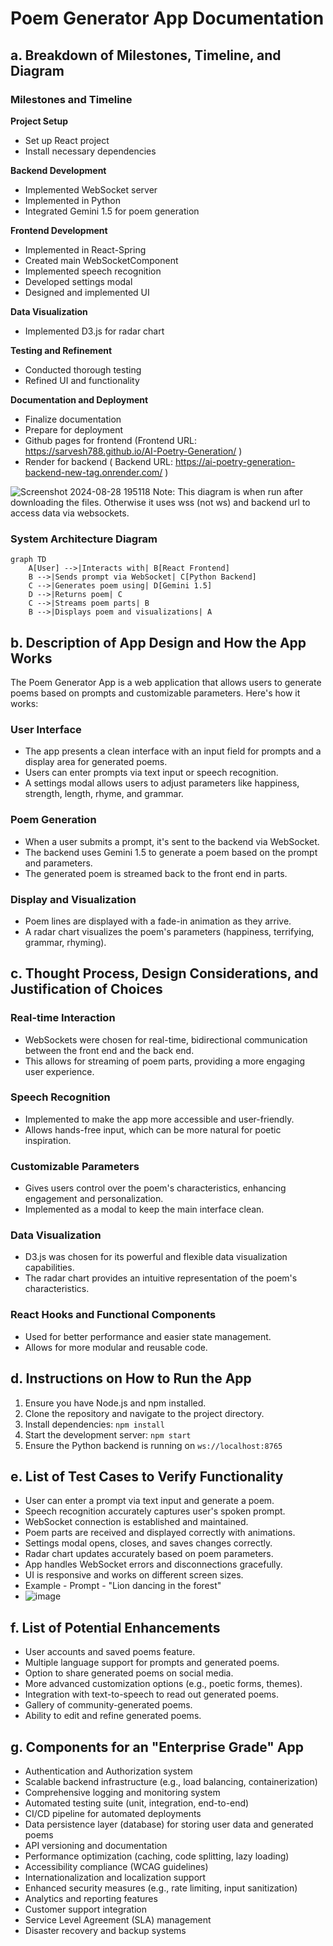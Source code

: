 
# Poem Generator App Documentation

## a. Breakdown of Milestones, Timeline, and Diagram

### Milestones and Timeline

**Project Setup**
- Set up React project
- Install necessary dependencies

**Backend Development**
- Implemented WebSocket server
- Implemented in Python
- Integrated Gemini 1.5 for poem generation

**Frontend Development**
- Implemented in React-Spring
- Created main WebSocketComponent
- Implemented speech recognition
- Developed settings modal
- Designed and implemented UI

**Data Visualization**
- Implemented D3.js for radar chart

**Testing and Refinement**
- Conducted thorough testing
- Refined UI and functionality

**Documentation and Deployment**
- Finalize documentation
- Prepare for deployment
- Github pages for frontend (Frontend URL: https://sarvesh788.github.io/AI-Poetry-Generation/ )
- Render for backend ( Backend URL: https://ai-poetry-generation-backend-new-tag.onrender.com/ )

![Screenshot 2024-08-28 195118](https://github.com/user-attachments/assets/3f2f676c-4f65-4430-9254-39ccfe7f2b9e)
Note: This diagram is when run after downloading the files. Otherwise it uses wss (not ws) and backend url to access data via websockets.


### System Architecture Diagram
```mermaid
graph TD
    A[User] -->|Interacts with| B[React Frontend]
    B -->|Sends prompt via WebSocket| C[Python Backend]
    C -->|Generates poem using| D[Gemini 1.5]
    D -->|Returns poem| C
    C -->|Streams poem parts| B
    B -->|Displays poem and visualizations| A
```

## b. Description of App Design and How the App Works

The Poem Generator App is a web application that allows users to generate poems based on prompts and customizable parameters. Here's how it works:

### User Interface
- The app presents a clean interface with an input field for prompts and a display area for generated poems.
- Users can enter prompts via text input or speech recognition.
- A settings modal allows users to adjust parameters like happiness, strength, length, rhyme, and grammar.

### Poem Generation
- When a user submits a prompt, it's sent to the backend via WebSocket.
- The backend uses Gemini 1.5 to generate a poem based on the prompt and parameters.
- The generated poem is streamed back to the front end in parts.

### Display and Visualization
- Poem lines are displayed with a fade-in animation as they arrive.
- A radar chart visualizes the poem's parameters (happiness, terrifying, grammar, rhyming).

## c. Thought Process, Design Considerations, and Justification of Choices

### Real-time Interaction
- WebSockets were chosen for real-time, bidirectional communication between the front end and the back end.
- This allows for streaming of poem parts, providing a more engaging user experience.

### Speech Recognition
- Implemented to make the app more accessible and user-friendly.
- Allows hands-free input, which can be more natural for poetic inspiration.

### Customizable Parameters
- Gives users control over the poem's characteristics, enhancing engagement and personalization.
- Implemented as a modal to keep the main interface clean.

### Data Visualization
- D3.js was chosen for its powerful and flexible data visualization capabilities.
- The radar chart provides an intuitive representation of the poem's characteristics.

### React Hooks and Functional Components
- Used for better performance and easier state management.
- Allows for more modular and reusable code.

## d. Instructions on How to Run the App

1. Ensure you have Node.js and npm installed.
2. Clone the repository and navigate to the project directory.
3. Install dependencies: `npm install`
4. Start the development server: `npm start`
5. Ensure the Python backend is running on `ws://localhost:8765`

## e. List of Test Cases to Verify Functionality

- User can enter a prompt via text input and generate a poem.
- Speech recognition accurately captures user's spoken prompt.
- WebSocket connection is established and maintained.
- Poem parts are received and displayed correctly with animations.
- Settings modal opens, closes, and saves changes correctly.
- Radar chart updates accurately based on poem parameters.
- App handles WebSocket errors and disconnections gracefully.
- UI is responsive and works on different screen sizes.
- Example - Prompt - "Lion dancing in the forest"
- ![image](https://github.com/user-attachments/assets/5869580c-f608-48a3-b5e1-61df60a0a46f)


## f. List of Potential Enhancements

- User accounts and saved poems feature.
- Multiple language support for prompts and generated poems.
- Option to share generated poems on social media.
- More advanced customization options (e.g., poetic forms, themes).
- Integration with text-to-speech to read out generated poems.
- Gallery of community-generated poems.
- Ability to edit and refine generated poems.

## g. Components for an "Enterprise Grade" App

- Authentication and Authorization system
- Scalable backend infrastructure (e.g., load balancing, containerization)
- Comprehensive logging and monitoring system
- Automated testing suite (unit, integration, end-to-end)
- CI/CD pipeline for automated deployments
- Data persistence layer (database) for storing user data and generated poems
- API versioning and documentation
- Performance optimization (caching, code splitting, lazy loading)
- Accessibility compliance (WCAG guidelines)
- Internationalization and localization support
- Enhanced security measures (e.g., rate limiting, input sanitization)
- Analytics and reporting features
- Customer support integration
- Service Level Agreement (SLA) management
- Disaster recovery and backup systems
